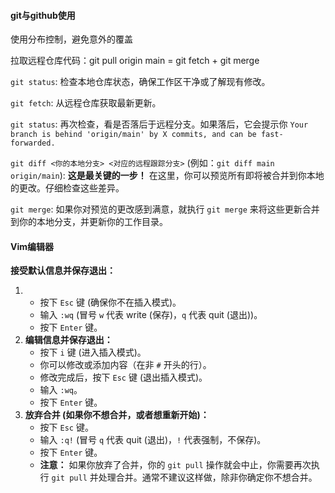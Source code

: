 #### git与github使用

使用分布控制，避免意外的覆盖

拉取远程仓库代码：git pull origin main  =  git fetch  +  git merge



`git status`: 检查本地仓库状态，确保工作区干净或了解现有修改。

`git fetch`: 从远程仓库获取最新更新。

`git status`: 再次检查，看是否落后于远程分支。如果落后，它会提示你 `Your branch is behind 'origin/main' by X commits, and can be fast-forwarded.`

`git diff <你的本地分支> <对应的远程跟踪分支>` (例如：`git diff main origin/main`): **这是最关键的一步！** 在这里，你可以预览所有即将被合并到你本地的更改。仔细检查这些差异。

`git merge`: 如果你对预览的更改感到满意，就执行 `git merge` 来将这些更新合并到你的本地分支，并更新你的工作目录。



#### Vim编辑器

**接受默认信息并保存退出：**

1. - 按下 `Esc` 键 (确保你不在插入模式)。
   - 输入 `:wq` (冒号 `w` 代表 write (保存)，`q` 代表 quit (退出))。
   - 按下 `Enter` 键。
2. **编辑信息并保存退出：**
   - 按下 `i` 键 (进入插入模式)。
   - 你可以修改或添加内容（在非 `#` 开头的行）。
   - 修改完成后，按下 `Esc` 键 (退出插入模式)。
   - 输入 `:wq`。
   - 按下 `Enter` 键。
3. **放弃合并 (如果你不想合并，或者想重新开始)：**
   - 按下 `Esc` 键。
   - 输入 `:q!` (冒号 `q` 代表 quit (退出)，`!` 代表强制，不保存)。
   - 按下 `Enter` 键。
   - **注意：** 如果你放弃了合并，你的 `git pull` 操作就会中止，你需要再次执行 `git pull` 并处理合并。通常不建议这样做，除非你确定你不想合并。
